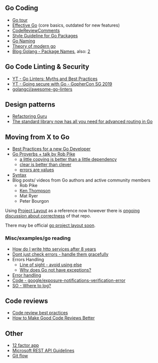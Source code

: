 ## Go Coding
- [Go tour](https://go.dev/tour/list)
- [Effective Go](https://golang.org/doc/effective_go.html) (core basics, outdated for new features)
- [CodeReviewComments](https://github.com/golang/go/wiki/CodeReviewComments)
- [Style Guideline for Go Packages](https://rakyll.org/style-packages/)
- [Go Naming](https://talks.golang.org/2014/names.slide#1)
- [Theory of modern go](https://peter.bourgon.org/blog/2017/06/09/theory-of-modern-go.html)
- [Blog Golang - Package Names](https://blog.golang.org/package-names), also: [2](https://github.com/golang/go/wiki/CodeReviewComments#indent-error-flow)

 
## Go Code Linting & Security
- [YT - Go Linters: Myths and Best Practices](https://www.youtube.com/watch?v=1U-Gzz4TYP0)
- [YT - Going secure with Go - GopherCon SG 2019](https://www.youtube.com/watch?v=9e2gRtzemGo)
- [golangci/awesome-go-linters](https://github.com/golangci/awesome-go-linters)
 
 ## Design patterns
 - [Refactoring Guru](https://refactoring.guru/design-patterns/go)
 - [The standard library now has all you need for advanced routing in Go](https://www.youtube.com/watch?v=H7tbjKFSg58)
 
## Moving from X to Go
- [Best Practices for a new Go Developer](https://blog.rubylearning.com/best-practices-for-a-new-go-developer-8660384302fc)
- [Go Proverbs + talk by Rob Pike](http://go-proverbs.github.io/)
  - [a little copying is better than a little dependency](https://www.youtube.com/watch?v=PAAkCSZUG1c&t=568s)
  - [clear is better than clever](https://www.youtube.com/watch?v=PAAkCSZUG1c&t=14m35s)
  - [errors are values](https://www.youtube.com/watch?v=PAAkCSZUG1c&t=16m13s)
- [Syntax](https://talks.golang.org/2014/go4gophers.slide#42)
- Blog posts/ videos from Go authors and active community members
  - Rob Pike
  - [Ken Thompson](https://en.wikipedia.org/wiki/Ken_Thompson)
  - Mat Ryer
  - Peter Bourgon

Using [Project Layout](https://github.com/golang-standards/project-layout#go-directories) as a reference now however there is [ongoing discussion about correctness](https://github.com/golang-standards/project-layout/issues/117) of that repo.

There may be official [go project layout soon](https://github.com/golang/go/issues/45861).

### Misc/examples/go reading
- [How do I write http services after 8 years](https://pace.dev/blog/2018/05/09/how-I-write-http-services-after-eight-years.html)
- [Dont just check errors - handle them gracefully](https://dave.cheney.net/2016/04/27/dont-just-check-errors-handle-them-gracefully)
- Errors Handling
   - [Line of sight - avoid using else](https://medium.com/@matryer/line-of-sight-in-code-186dd7cdea88)
   - [Why does Go not have exceptions?](https://golang.org/doc/faq#exceptions)
- [Error handling](https://talks.golang.org/2014/go4gophers.slide#51)
- [Code - google/exposure-notifications-verification-error](https://github.com/google/exposure-notifications-verification-server/blob/main/cmd/server/main.go)
- [SO - Where to log? ](https://stackoverflow.com/a/41494735)

## Code reviews
- [Code review best practices](https://blog.palantir.com/code-review-best-practices-19e02780015f)
- [How to Make Good Code Reviews Better](https://stackoverflow.blog/2019/09/30/how-to-make-good-code-reviews-better/)

## Other
- [12 factor app](https://12factor.net/)
- [Microsoft REST API Guidelines](https://github.com/microsoft/api-guidelines/blob/vNext/Guidelines.md)
- [Git flow](https://nvie.com/posts/a-successful-git-branching-model/)

<!--
**JPE-DBG/JPE-DBG** is a ✨ _special_ ✨ repository because its `README.md` (this file) appears on your GitHub profile.

Here are some ideas to get you started:

- 🔭 I’m currently working on ...
- 🌱 I’m currently learning ...
- 👯 I’m looking to collaborate on ...
- 🤔 I’m looking for help with ...
- 💬 Ask me about ...
- 📫 How to reach me: ...
- 😄 Pronouns: ...
- ⚡ Fun fact: ...
-->
